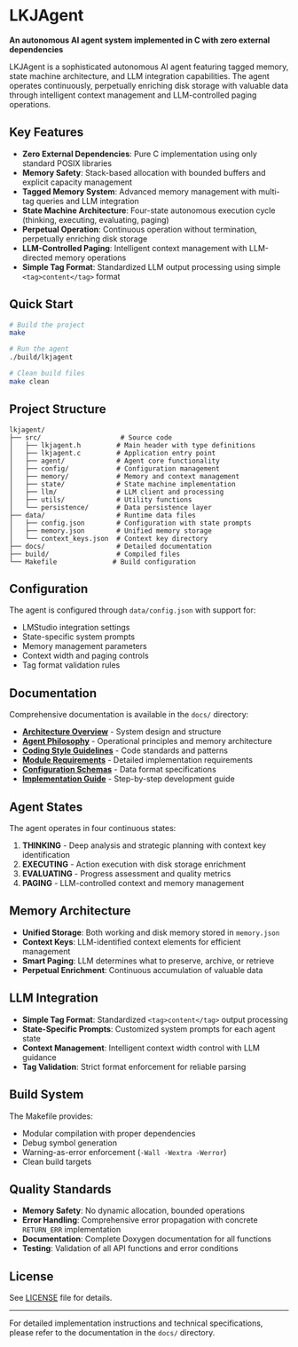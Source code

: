 # LKJAgent

**An autonomous AI agent system implemented in C with zero external dependencies**

LKJAgent is a sophisticated autonomous AI agent featuring tagged memory, state machine architecture, and LLM integration capabilities. The agent operates continuously, perpetually enriching disk storage with valuable data through intelligent context management and LLM-controlled paging operations.

## Key Features

- **Zero External Dependencies**: Pure C implementation using only standard POSIX libraries
- **Memory Safety**: Stack-based allocation with bounded buffers and explicit capacity management
- **Tagged Memory System**: Advanced memory management with multi-tag queries and LLM integration
- **State Machine Architecture**: Four-state autonomous execution cycle (thinking, executing, evaluating, paging)
- **Perpetual Operation**: Continuous operation without termination, perpetually enriching disk storage
- **LLM-Controlled Paging**: Intelligent context management with LLM-directed memory operations
- **Simple Tag Format**: Standardized LLM output processing using simple `<tag>content</tag>` format

## Quick Start

```bash
# Build the project
make

# Run the agent
./build/lkjagent

# Clean build files
make clean
```

## Project Structure

```
lkjagent/
├── src/                    # Source code
│   ├── lkjagent.h         # Main header with type definitions
│   ├── lkjagent.c         # Application entry point
│   ├── agent/             # Agent core functionality
│   ├── config/            # Configuration management
│   ├── memory/            # Memory and context management
│   ├── state/             # State machine implementation
│   ├── llm/               # LLM client and processing
│   ├── utils/             # Utility functions
│   └── persistence/       # Data persistence layer
├── data/                  # Runtime data files
│   ├── config.json        # Configuration with state prompts
│   ├── memory.json        # Unified memory storage
│   └── context_keys.json  # Context key directory
├── docs/                  # Detailed documentation
├── build/                 # Compiled files
└── Makefile              # Build configuration
```

## Configuration

The agent is configured through `data/config.json` with support for:
- LMStudio integration settings
- State-specific system prompts
- Memory management parameters
- Context width and paging controls
- Tag format validation rules

## Documentation

Comprehensive documentation is available in the `docs/` directory:

- **[Architecture Overview](docs/architecture.md)** - System design and structure
- **[Agent Philosophy](docs/agent-philosophy.md)** - Operational principles and memory architecture
- **[Coding Style Guidelines](docs/coding-style.md)** - Code standards and patterns
- **[Module Requirements](docs/module-requirements.md)** - Detailed implementation requirements
- **[Configuration Schemas](docs/configuration-schemas.md)** - Data format specifications
- **[Implementation Guide](docs/implementation-guide.md)** - Step-by-step development guide

## Agent States

The agent operates in four continuous states:

1. **THINKING** - Deep analysis and strategic planning with context key identification
2. **EXECUTING** - Action execution with disk storage enrichment
3. **EVALUATING** - Progress assessment and quality metrics
4. **PAGING** - LLM-controlled context and memory management

## Memory Architecture

- **Unified Storage**: Both working and disk memory stored in `memory.json`
- **Context Keys**: LLM-identified context elements for efficient management
- **Smart Paging**: LLM determines what to preserve, archive, or retrieve
- **Perpetual Enrichment**: Continuous accumulation of valuable data

## LLM Integration

- **Simple Tag Format**: Standardized `<tag>content</tag>` output processing
- **State-Specific Prompts**: Customized system prompts for each agent state
- **Context Management**: Intelligent context width control with LLM guidance
- **Tag Validation**: Strict format enforcement for reliable parsing

## Build System

The Makefile provides:
- Modular compilation with proper dependencies
- Debug symbol generation
- Warning-as-error enforcement (`-Wall -Wextra -Werror`)
- Clean build targets

## Quality Standards

- **Memory Safety**: No dynamic allocation, bounded operations
- **Error Handling**: Comprehensive error propagation with concrete `RETURN_ERR` implementation
- **Documentation**: Complete Doxygen documentation for all functions
- **Testing**: Validation of all API functions and error conditions

## License

See [LICENSE](LICENSE) file for details.

---

For detailed implementation instructions and technical specifications, please refer to the documentation in the `docs/` directory.
